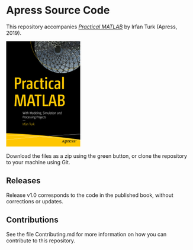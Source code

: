 # Apress Source Code

This repository accompanies [*Practical MATLAB*](https://www.apress.com/9781484252802) by Irfan Turk (Apress, 2019).

[comment]: #cover
![Cover image](9781484252802.jpg)

Download the files as a zip using the green button, or clone the repository to your machine using Git.

## Releases

Release v1.0 corresponds to the code in the published book, without corrections or updates.

## Contributions

See the file Contributing.md for more information on how you can contribute to this repository.